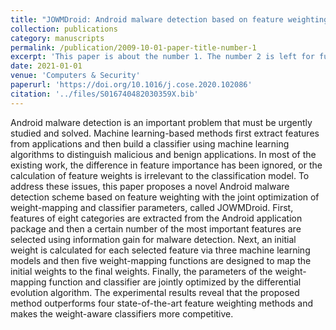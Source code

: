 ```yaml
---
title: "JOWMDroid: Android malware detection based on feature weighting with joint optimization of weight-mapping and classifier parameters"
collection: publications
category: manuscripts
permalink: /publication/2009-10-01-paper-title-number-1
excerpt: 'This paper is about the number 1. The number 2 is left for future work.'
date: 2021-01-01
venue: 'Computers & Security'
paperurl: 'https://doi.org/10.1016/j.cose.2020.102086'
citation: '../files/S016740482030359X.bib'
---
```


Android malware detection is an important problem that must be urgently studied and solved. Machine learning-based methods first extract features from applications and then build a classifier using machine learning algorithms to distinguish malicious and benign applications. In most of the existing work, the difference in feature importance has been ignored, or the calculation of feature weights is irrelevant to the classification model. To address these issues, this paper proposes a novel Android malware detection scheme based on feature weighting with the joint optimization of weight-mapping and classifier parameters, called JOWMDroid. First, features of eight categories are extracted from the Android application package and then a certain number of the most important features are selected using information gain for malware detection. Next, an initial weight is calculated for each selected feature via three machine learning models and then five weight-mapping functions are designed to map the initial weights to the final weights. Finally, the parameters of the weight-mapping function and classifier are jointly optimized by the differential evolution algorithm. The experimental results reveal that the proposed method outperforms four state-of-the-art feature weighting methods and makes the weight-aware classifiers more competitive.

